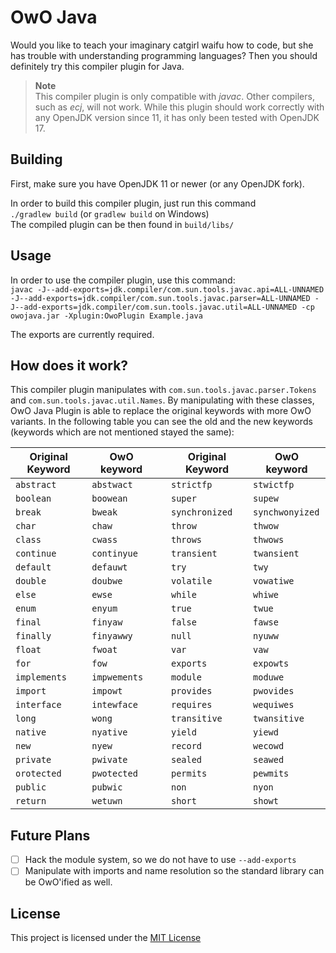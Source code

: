 # OwO Java

Would you like to teach your imaginary catgirl waifu how to code,
but she has trouble with understanding programming languages?
Then you should definitely try this compiler plugin for Java. 

> **Note**  
> This compiler plugin is only compatible with *javac*. Other compilers, such as *ecj*, will not work. 
> While this plugin should work correctly with any OpenJDK version since 11, it has only been tested with OpenJDK 17.
 
## Building

First, make sure you have OpenJDK 11 or newer (or any OpenJDK fork).

In order to build this compiler plugin, just run this command  
`./gradlew build`  (or `gradlew build` on Windows)  
The compiled plugin can be then found in `build/libs/`

## Usage
In order to use the compiler plugin, use this command:  
`javac -J--add-exports=jdk.compiler/com.sun.tools.javac.api=ALL-UNNAMED -J--add-exports=jdk.compiler/com.sun.tools.javac.parser=ALL-UNNAMED -J--add-exports=jdk.compiler/com.sun.tools.javac.util=ALL-UNNAMED -cp owojava.jar -Xplugin:OwoPlugin Example.java`

The exports are currently required.

## How does it work?

This compiler plugin manipulates with `com.sun.tools.javac.parser.Tokens` and `com.sun.tools.javac.util.Names`. 
By manipulating with these classes, OwO Java Plugin is able to replace the original keywords with more OwO variants. 
In the following table you can see the old and the new keywords (keywords which are not mentioned stayed the same):

| Original Keyword | OwO keyword  |     | Original Keyword | OwO keyword     |
|------------------|--------------|-----|------------------|-----------------|
| `abstract`       | `abstwact`   |     | `strictfp`       | `stwictfp`      |
| `boolean`        | `boowean`    |     | `super`          | `supew`         |
| `break`          | `bweak`      |     | `synchronized`   | `synchwonyized` |
| `char`           | `chaw`       |     | `throw`          | `thwow`         |
| `class`          | `cwass`      |     | `throws`         | `thwows`        |
| `continue`       | `continyue`  |     | `transient`      | `twansient`     |
| `default`        | `defauwt`    |     | `try`            | `twy`           |
| `double`         | `doubwe`     |     | `volatile`       | `vowatiwe`      |
| `else`           | `ewse`       |     | `while`          | `whiwe`         |
| `enum`           | `enyum`      |     | `true`           | `twue`          |
| `final`          | `finyaw`     |     | `false`          | `fawse`         |
| `finally`        | `finyawwy`   |     | `null`           | `nyuww`         |
| `float`          | `fwoat`      |     | `var`            | `vaw`           |
| `for`            | `fow`        |     | `exports`        | `expowts`       |
| `implements`     | `impwements` |     | `module`         | `moduwe`        |
| `import`         | `impowt`     |     | `provides`       | `pwovides`      |
| `interface`      | `intewface`  |     | `requires`       | `wequiwes`      |
| `long`           | `wong`       |     | `transitive`     | `twansitive`    |
| `native`         | `nyative`    |     | `yield`          | `yiewd`         |
| `new`            | `nyew`       |     | `record`         | `wecowd`        |
| `private`        | `pwivate`    |     | `sealed`         | `seawed`        |
| `orotected`      | `pwotected`  |     | `permits`        | `pewmits`       |
| `public`         | `pubwic`     |     | `non`            | `nyon`          |
| `return`         | `wetuwn`     |     | `short`          | `showt`         |

## Future Plans

* [ ] Hack the module system, so we do not have to use `--add-exports`
* [ ] Manipulate with imports and name resolution so the standard library can be OwO'ified as well.

## License

This project is licensed under the [MIT License](LICENSE)

























